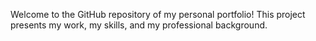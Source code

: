 Welcome to the GitHub repository of my personal portfolio! This project presents my work, my skills, and my professional background.

